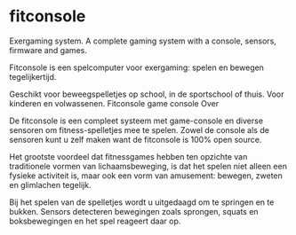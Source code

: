 # fitconsole
Exergaming system. A complete gaming system with a console, sensors, firmware and games.

Fitconsole is een spelcomputer voor exergaming: spelen en bewegen tegelijkertijd.

Geschikt voor beweegspelletjes op school, in de sportschool of thuis. Voor kinderen en volwassenen.
Fitconsole game console
Over

De fitconsole is een compleet systeem met game-console en diverse sensoren om fitness-spelletjes mee te spelen. Zowel de console als de sensoren kunt u zelf maken want de fitconsole is 100% open source.

Het grootste voordeel dat fitnessgames hebben ten opzichte van traditionele vormen van lichaamsbeweging, is dat het spelen niet alleen een fysieke activiteit is, maar ook een vorm van amusement: bewegen, zweten en glimlachen tegelijk.

Bij het spelen van de spelletjes wordt u uitgedaagd om te springen en te bukken. Sensors detecteren bewegingen zoals sprongen, squats en boksbewegingen en het spel reageert daar op. 

